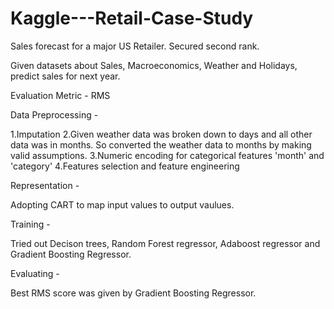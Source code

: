 # Kaggle---Retail-Case-Study
Sales forecast for a major US Retailer. Secured  second rank. 

Given datasets about Sales, Macroeconomics, Weather and Holidays, predict sales for next year. 


Evaluation Metric - RMS


Data Preprocessing - 

1.Imputation
2.Given weather data was broken down to days and all other data was in months. So converted the weather data to months by making valid assumptions. 
3.Numeric encoding for categorical features 'month' and 'category'
4.Features selection and feature engineering


Representation - 

Adopting CART to map input values to output vaulues.


Training - 

Tried out Decison trees, Random Forest regressor, Adaboost regressor and Gradient Boosting Regressor.


Evaluating - 

Best RMS score was given by Gradient Boosting Regressor. 

